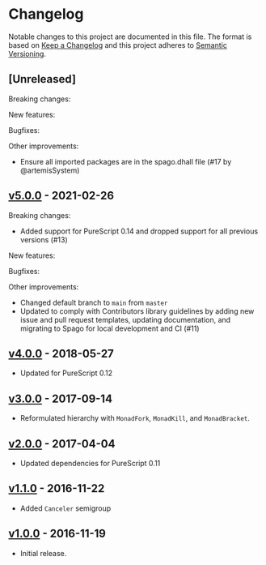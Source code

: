 # Changelog

Notable changes to this project are documented in this file. The format is based on [Keep a Changelog](https://keepachangelog.com/en/1.0.0/) and this project adheres to [Semantic Versioning](https://semver.org/spec/v2.0.0.html).

## [Unreleased]

Breaking changes:

New features:

Bugfixes:

Other improvements:
- Ensure all imported packages are in the spago.dhall file (#17 by @artemisSystem)

## [v5.0.0](https://github.com/purescript-contrib/purescript-fork/releases/tag/v5.0.0) - 2021-02-26

Breaking changes:
- Added support for PureScript 0.14 and dropped support for all previous versions (#13)

New features:

Bugfixes:

Other improvements:
- Changed default branch to `main` from `master`
- Updated to comply with Contributors library guidelines by adding new issue and pull request templates, updating documentation, and migrating to Spago for local development and CI (#11)

## [v4.0.0](https://github.com/purescript-contrib/purescript-fork/releases/tag/v4.0.0) - 2018-05-27

- Updated for PureScript 0.12

## [v3.0.0](https://github.com/purescript-contrib/purescript-fork/releases/tag/v3.0.0) - 2017-09-14

- Reformulated hierarchy with `MonadFork`, `MonadKill`, and `MonadBracket`.

## [v2.0.0](https://github.com/purescript-contrib/purescript-fork/releases/tag/v2.0.0) - 2017-04-04

- Updated dependencies for PureScript 0.11

## [v1.1.0](https://github.com/purescript-contrib/purescript-fork/releases/tag/v1.1.0) - 2016-11-22

- Added `Canceler` semigroup

## [v1.0.0](https://github.com/purescript-contrib/purescript-fork/releases/tag/v1.0.0) - 2016-11-19

- Initial release.
